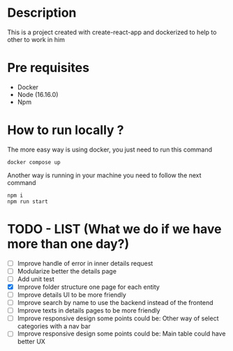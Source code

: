 # Description
This is a project created with create-react-app and dockerized to help to other to work in him

# Pre requisites
- Docker
- Node (16.16.0)
- Npm

# How to run locally ?
The more easy way is using docker, you just need to run this command
```
docker compose up
```

Another way is running in your machine you need to follow the next command
```
npm i
npm run start
```


# TODO - LIST (What we do if we have more than one day?)
- [ ] Improve handle of error in inner details request
- [ ] Modularize better the details page
- [ ] Add unit test
- [x] Improve folder structure one page for each entity
- [ ] Improve details UI to be more friendly
- [ ] Improve search by name to use the backend instead of the frontend
- [ ] Improve texts in details pages to be more friendly
- [ ] Improve responsive design some points could be: Other way of select categories with a nav bar
- [ ] Improve responsive design some points could be: Main table could have better UX
